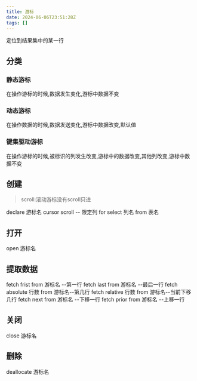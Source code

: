 ```yaml
---
title: 游标
date: 2024-06-06T23:51:28Z
tags: []
---
```



定位到结果集中的某一行

## 分类

### 静态游标

在操作游标的时候,数据发生变化,游标中数据不变

### 动态游标

在操作数据的时候,数据发送变化,游标中数据改变,默认值

### 键集驱动游标

在操作游标的时候,被标识的列发生改变,游标中的数据改变,其他列改变,游标中数据不变

## 创建

> scroll:滚动游标没有scroll只进

declare 游标名 cursor scroll
-- 限定列
for select 列名 from 表名

## 打开

open 游标名

## 提取数据

fetch frist from 游标名 --第一行
fetch last from 游标名 --最后一行
fetch absolute 行数 from 游标名--第几行
fetch relative 行数 from 游标名--当前下移几行
fetch next from 游标名 --下移一行
fetch prior from 游标名 --上移一行

## 关闭

close 游标名

## 删除

deallocate 游标名
